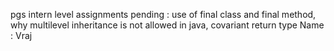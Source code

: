 pgs intern level assignments
pending : use of final class and final method,
why multilevel inheritance is not allowed in java, 
covariant return type
Name : Vraj 

